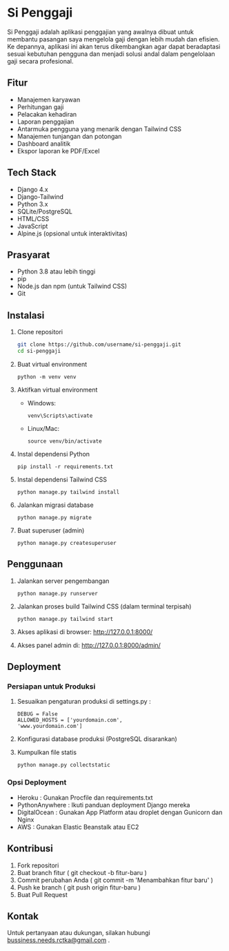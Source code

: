 # Si Penggaji

Si Penggaji adalah aplikasi penggajian yang awalnya dibuat untuk membantu pasangan saya mengelola gaji dengan lebih mudah dan efisien. Ke depannya, aplikasi ini akan terus dikembangkan agar dapat beradaptasi sesuai kebutuhan pengguna dan menjadi solusi andal dalam pengelolaan gaji secara profesional.

## Fitur

- Manajemen karyawan
- Perhitungan gaji
- Pelacakan kehadiran
- Laporan penggajian
- Antarmuka pengguna yang menarik dengan Tailwind CSS
- Manajemen tunjangan dan potongan
- Dashboard analitik
- Ekspor laporan ke PDF/Excel

## Tech Stack

- Django 4.x
- Django-Tailwind
- Python 3.x
- SQLite/PostgreSQL
- HTML/CSS
- JavaScript
- Alpine.js (opsional untuk interaktivitas)

## Prasyarat

- Python 3.8 atau lebih tinggi
- pip
- Node.js dan npm (untuk Tailwind CSS)
- Git

## Instalasi

1. Clone repositori
   ```bash
   git clone https://github.com/username/si-penggaji.git
   cd si-penggaji
   ```
2. Buat virtual environment
   
   ```
   python -m venv venv
   ```
3. Aktifkan virtual environment
   
   - Windows:
     ```
     venv\Scripts\activate
     ```
   - Linux/Mac:
     ```
     source venv/bin/activate
     ```
4. Instal dependensi Python
   
   ```
   pip install -r requirements.txt
   ```
5. Instal dependensi Tailwind CSS
   
   ```
   python manage.py tailwind install
   ```
6. Jalankan migrasi database
   
   ```
   python manage.py migrate
   ```
7. Buat superuser (admin)
   
   ```
   python manage.py createsuperuser
   ```
## Penggunaan
1. Jalankan server pengembangan
   
   ```
   python manage.py runserver
   ```
2. Jalankan proses build Tailwind CSS (dalam terminal terpisah)
   
   ```
   python manage.py tailwind start
   ```
3. Akses aplikasi di browser: http://127.0.0.1:8000/
4. Akses panel admin di: http://127.0.0.1:8000/admin/

## Deployment
### Persiapan untuk Produksi
1. Sesuaikan pengaturan produksi di settings.py :
   
   ```
   DEBUG = False
   ALLOWED_HOSTS = ['yourdomain.com', 
   'www.yourdomain.com']
   ```
2. Konfigurasi database produksi (PostgreSQL disarankan)
3. Kumpulkan file statis
   
   ```
   python manage.py collectstatic
   ```
### Opsi Deployment
- Heroku : Gunakan Procfile dan requirements.txt
- PythonAnywhere : Ikuti panduan deployment Django mereka
- DigitalOcean : Gunakan App Platform atau droplet dengan Gunicorn dan Nginx
- AWS : Gunakan Elastic Beanstalk atau EC2
## Kontribusi
1. Fork repositori
2. Buat branch fitur ( git checkout -b fitur-baru )
3. Commit perubahan Anda ( git commit -m 'Menambahkan fitur baru' )
4. Push ke branch ( git push origin fitur-baru )
5. Buat Pull Request

## Kontak
Untuk pertanyaan atau dukungan, silakan hubungi bussiness.needs.rctka@gmail.com .